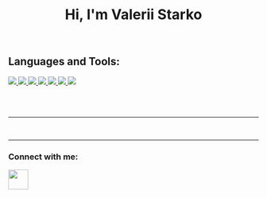 <h1 align="center">Hi, I'm Valerii Starko</h1>

<br>

<h2 align="left">Languages and Tools:</h2>
<p align="left">
    <a href="https://www.w3schools.com/html/" target="_blank"> 
        <img src="https://img.shields.io/badge/HTML5-E34F26?style=for-the-badge&logo=html5&logoColor=black" />
    </a>
    <a href="https://www.w3schools.com/css/" target="_blank"> 
        <img src="https://img.shields.io/badge/CSS3-1572B6?style=for-the-badge&logo=css3&logoColor=black" />
    </a>
    <a href="https://www.w3schools.com/js/" target="_blank"> 
        <img src="https://img.shields.io/badge/JavaScript-F7DF1E?style=for-the-badge&logo=javascript&logoColor=black" />
    </a>
    <a href="https://www.python.org" target="_blank"> 
        <img src="https://img.shields.io/badge/Python-3776AB?style=for-the-badge&logo=python&logoColor=black" />
    </a>
    <a href="https://flutter.dev" target="_blank"> 
        <img src="https://img.shields.io/badge/Flutter-02569B?style=for-the-badge&logo=flutter&logoColor=black" />
    </a>
    <a href="https://www.w3schools.com/cpp/" target="_blank"> 
            <img src="https://img.shields.io/badge/C%2B%2B-00599C?style=for-the-badge&logo=c%2B%2B&logoColor=black" />
    </a>
    <a href="https://www.w3schools.com/java/" target="_blank"> 
        <img src="https://img.shields.io/badge/Java-ED8B00?style=for-the-badge&logo=java&logoColor=black" />
    </a>
</p>

<br>
<br>
<hr>
<br>

<hr>

<h3 align="left">Connect with me:</h3>
<a href="https://www.instagram.com/starko.py/" target="blank">
    <img align="center" src="https://cdn.jsdelivr.net/npm/simple-icons@3.0.1/icons/instagram.svg" height="40"
    width="40" />
</a>

